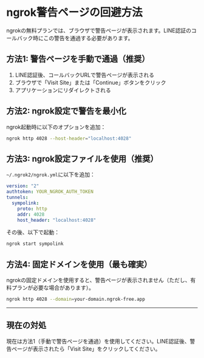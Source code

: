 # ngrok警告ページの回避方法

ngrokの無料プランでは、ブラウザで警告ページが表示されます。LINE認証のコールバック時にこの警告を通過する必要があります。

## 方法1: 警告ページを手動で通過（推奨）

1. LINE認証後、コールバックURLで警告ページが表示される
2. ブラウザで「Visit Site」または「Continue」ボタンをクリック
3. アプリケーションにリダイレクトされる

## 方法2: ngrok設定で警告を最小化

ngrok起動時に以下のオプションを追加：

```bash
ngrok http 4028 --host-header="localhost:4028"
```

## 方法3: ngrok設定ファイルを使用（推奨）

`~/.ngrok2/ngrok.yml`に以下を追加：

```yaml
version: "2"
authtoken: YOUR_NGROK_AUTH_TOKEN
tunnels:
  sympolink:
    proto: http
    addr: 4028
    host_header: "localhost:4028"
```

その後、以下で起動：

```bash
ngrok start sympolink
```

## 方法4: 固定ドメインを使用（最も確実）

ngrokの固定ドメインを使用すると、警告ページが表示されません（ただし、有料プランが必要な場合があります）。

```bash
ngrok http 4028 --domain=your-domain.ngrok-free.app
```

---

## 現在の対処

現在は方法1（手動で警告ページを通過）を使用してください。LINE認証後、警告ページが表示されたら「Visit Site」をクリックしてください。
